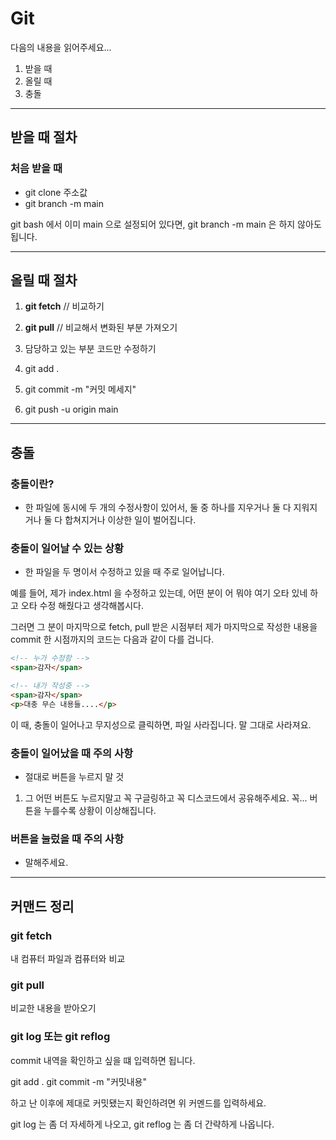 # Git

다음의 내용을 읽어주세요...

1. 받을 때
2. 올릴 때
3. 충돌

<hr>

## 받을 때 절차

### 처음 받을 때

- git clone 주소값
- git branch -m main

 >
  git bash 에서 이미 main 으로 설정되어 있다면,
  git branch -m main 은 하지 않아도 됩니다.

<hr>

## 올릴 때 절차

1. **git fetch**            // 비교하기
2. **git pull**             // 비교해서 변화된 부분 가져오기

3. 담당하고 있는 부분 코드만 수정하기
4. git add .
5. git commit -m "커밋 메세지"
6. git push -u origin main

<hr>

## 충돌

### 충돌이란?

- 한 파일에 동시에 두 개의 수정사항이 있어서,
  둘 중 하나를 지우거나 둘 다 지워지거나 둘 다 합쳐지거나
  이상한 일이 벌어집니다.

### 충돌이 일어날 수 있는 상황

- 한 파일을 두 명이서 수정하고 있을 때 주로 일어납니다.

>
예를 들어, 제가 index.html 을 수정하고 있는데,
어떤 분이 어 뭐야 여기 오타 있네 하고 오타 수정 해줬다고 생각해봅시다.

>
그러면 그 분이 마지막으로 fetch, pull 받은 시점부터
제가 마지막으로 작성한 내용을 commit 한 시점까지의 코드는 다음과 같이 다를 겁니다.

```html
<!-- 누가 수정함 -->
<span>감자</span>
```

```html
<!-- 내가 작성중 -->
<span>감자</span>
<p>대충 무슨 내용들....</p>
```

>
이 때,
충돌이 일어나고 무지성으로 클릭하면,
파일 사라집니다.
말 그대로 사라져요.

### 충돌이 일어났을 때 주의 사항

- 절대로 버튼을 누르지 말 것

1. 그 어떤 버튼도 누르지말고 꼭 구글링하고 꼭 디스코드에서 공유해주세요. 꼭... 버튼을 누를수록 상황이 이상해집니다.

### 버튼을 눌렀을 때 주의 사항

- 말해주세요.

<hr>

## 커맨드 정리

### git fetch

내 컴퓨터 파일과 컴퓨터와 비교

### git pull

비교한 내용을 받아오기

### git log 또는 git reflog

commit 내역을 확인하고 싶을 떄 입력하면 됩니다.

git add .
git commit -m "커밋내용"

하고 난 이후에 제대로 커밋됐는지 확인하려면 위 커멘드를 입력하세요.

git log 는 좀 더 자세하게 나오고,
git reflog 는 좀 더 간략하게 나옵니다.
